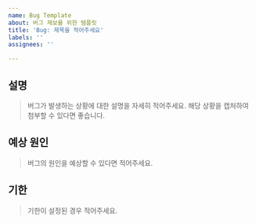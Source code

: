 ```yaml
---
name: Bug Template
about: 버그 제보를 위한 템플릿
title: 'Bug: 제목을 적어주세요'
labels: ''
assignees: ''

---
```


## 설명
> 버그가 발생하는 상황에 대한 설명을 자세히 적어주세요.
> 해당 상황을 캡처하여 첨부할 수 있다면 좋습니다.

## 예상 원인
> 버그의 원인을 예상할 수 있다면 적어주세요.

## 기한
> 기한이 설정된 경우 적어주세요.
